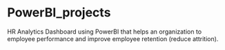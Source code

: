# PowerBI_projects
HR Analytics Dashboard using PowerBI that helps an organization to employee performance and improve employee retention (reduce attrition).
